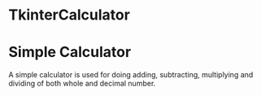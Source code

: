 # TkinterCalculator
# Simple Calculator
A simple calculator is used for doing adding, subtracting, multiplying and dividing of both whole and decimal number.


